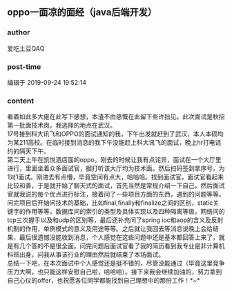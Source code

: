 ## oppo一面凉的面经（java后端开发）
### author 
爱吃土豆QAQ
### post-time 

编辑于  2019-09-24 19:52:14
### content 
<div class="post-topic-des nc-post-content">
 <div>
  看着如此多大佬在此写下感想，本渣不由感慨在此留下些许拙见。此次面试是秋招第一批面技术岗，我选择的地点在武汉。
 </div>
 <div>
  17号接到科大讯飞和OPPO的面试通知的我，下午出发就赶到了武汉，本人本硕均为某211高校。在临时接到消息的我下午没能赶上科大讯飞的面试，晚上hr打电话约的隔天下午。
 </div>
 <div>
  第二天上午在凯悦酒店面的oppo。刚去的时候让我有点诧异，面试在一个大厅里进行，里面坐着众多面试官，据打听该大厅均为技术面。然后扫码签到拿序号，为1对1面试。刚进去有点懵，毕竟空间有点大，哈哈哈。找到面试官，面试官看起来比较和善，于是就开始了聊天式的面试，首先当然是常规介绍一下自己，然后面试官就我说的每个优点进行标注，接着问了一些项目方面的东西，遇到的问题等等。问完项目后开始问技术的基础，比如final,finally和finalize之间的区别，static关键字的作用等等，数据库问的索引的类型及具体实现以及四种隔离等级，网络问的tcp三次握手以及和udp的区别等，最后还补充问了spring ioc和aop的含义及反射机制的作用，单例模式的意义及用途等等。之后就让我回去等消息说晚上会给结果，最后很遗憾没能收到消息，个人感觉在这些问题中还是基本都回答上来了，就是有几个答的不是很全面。问完问题后面试官看了我的简历看到我专业是非计算机科班出身，问我从事该行业的理由然后就结束了本场面试。
 </div>
 <div>
  总结一下吧，在本次面试中个人感觉还是挺不错的，尽管没能通过（毕竟这里竞争压力大啊，也只能这样安慰自己啦，哈哈哈）。接下来我会继续加油的，努力拿到自己心仪的offer，也祝愿各位同学都能找到自己理想中的那份工作！*~*
 </div>
</div>
